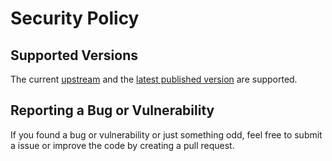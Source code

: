 # Security Policy

## Supported Versions

The current [upstream](https://github.com/konstruktoid/ansible-hvault-inventory)
and the [latest published version](https://github.com/konstruktoid/ansible-hvault-inventory/releases) are supported.

## Reporting a Bug or Vulnerability

If you found a bug or vulnerability or just something odd, feel free to submit a issue or improve the code by creating a pull request.
